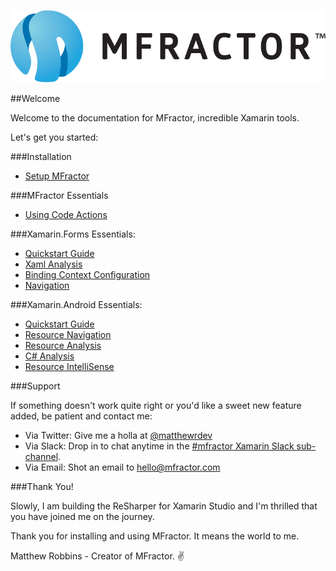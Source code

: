 ![mfractor logo](img/logo-horizontal.png)

##Welcome

Welcome to the documentation for MFractor, incredible Xamarin tools.

Let's get you started:

###Installation

 * [Setup MFractor](setup.md)

###MFractor Essentials
 * [Using Code Actions](code-actions.md)

###Xamarin.Forms Essentials:

* [Quickstart Guide](xamarin-forms-quickstart.md)
* [Xaml Analysis](xamarin-forms/analysis.md)
* [Binding Context Configuration](xamarin-forms/configure-binding-context.md)
* [Navigation](xamarin-forms/navigation.md)

###Xamarin.Android Essentials:

* [Quickstart Guide](xamarin-android-quickstart.md)
* [Resource Navigation](xamarin-android/resource-navigation.md)
* [Resource Analysis](xamarin-android/analysis.md)
* [C# Analysis](xamarin-android/dotnet-code-analysis.md)
* [Resource IntelliSense](xamarin-android/resource-intellisense.md)

###Support

If something doesn't work quite right or you'd like a sweet new feature added, be patient and contact me:

 * Via Twitter: Give me a holla at [@matthewrdev](https://twitter.com/matthewrdev)
 * Via Slack: Drop in to chat anytime in the [#mfractor Xamarin Slack sub-channel](https://xamarinchat.slack.com/archives/mfractor).
 * Via Email: Shot an email to hello@mfractor.com

###Thank You!

Slowly, I am building the ReSharper for Xamarin Studio and I'm thrilled that you have joined me on the journey.

Thank you for installing and using MFractor. It means the world to me.

Matthew Robbins - Creator of MFractor. ✌️
